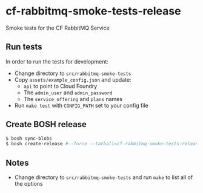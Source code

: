 # cf-rabbitmq-smoke-tests-release
Smoke tests for the CF RabbitMQ Service

## Run tests
In order to run the tests for development:
- Change directory to `src/rabbitmq-smoke-tests`
- Copy `assets/example_config.json` and update:
  - `api` to point to Cloud Foundry
  - The `admin_user` and `admin_password`
  - The `service_offering` and `plans` names
- Run `make test` with `CONFIG_PATH` set to your config file

## Create BOSH release
```bash
$ bosh sync-blobs
$ bosh create-release #--force --tarball=cf-rabbitmq-smoke-tests-release-VERSION.tgz
```

## Notes
- Change directory to `src/rabbitmq-smoke-tests` and run `make` to list all of the options
